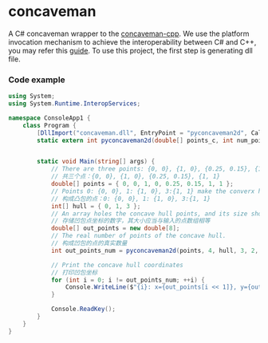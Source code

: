 # concaveman

A C# concaveman wrapper to the [concaveman-cpp](https://github.com/sadaszewski/concaveman-cpp). We use the platform invocation mechanism to achieve the interoperability between C# and C++, you may refer this [guide](https://mark-borg.github.io/blog/2017/interop/). To use this project, the first step is generating dll file.

### Code example

```C#
using System;
using System.Runtime.InteropServices;

namespace ConsoleApp1 {
    class Program {
        [DllImport("concaveman.dll", EntryPoint = "pyconcaveman2d", CallingConvention = CallingConvention.Cdecl)]
        static extern int pyconcaveman2d(double[] points_c, int num_points, int[] hull_points_c, int num_hull_points, double concavity, double lengthThreshold, double[] concave_points_c);


        static void Main(string[] args) {
            // There are three points: {0, 0}, {1, 0}, {0.25, 0.15}, {1, 1}
            // 共三个点：{0, 0}, {1, 0}, {0.25, 0.15}, {1, 1}
            double[] points = { 0, 0, 1, 0, 0.25, 0.15, 1, 1 };
            // Points 0: {0, 0}, 1: {1, 0}, 3:{1, 1} make the converx hull
            // 构成凸包的点：0: {0, 0}, 1: {1, 0}, 3:{1, 1}
            int[] hull = { 0, 1, 3 };
            // An array holes the concave hull points, and its size should be the same as the points array
            // 存储凹包点坐标的数字，其大小应当与输入的点数组相等
            double[] out_points = new double[8];
            // The real number of points of the concave hull.
            // 构成凹包的点的真实数量
            int out_points_num = pyconcaveman2d(points, 4, hull, 3, 2, 1, out_points);

            // Print the concave hull coordinates
            // 打印凹包坐标
            for (int i = 0; i != out_points_num; ++i) {
                Console.WriteLine($"{i}: x={out_points[i << 1]}, y={out_points[(i << 1) + 1]}");
            }

            Console.ReadKey();
        }
    }
}
```

